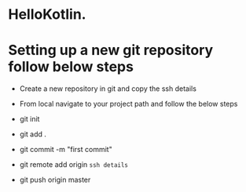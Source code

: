 # HelloKotlin.

# Setting up a new git repository follow below steps 

* Create a new repository in git and copy the ssh details

* From local navigate to your project path and follow the below steps

* git init
* git add .
* git commit -m "first commit"
* git remote add origin `ssh details`
* git push origin master
